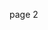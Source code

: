 page 2<grouped-questions source="labguidepage002T4D17JcN" />
<validation step="6751a80d-27af-445f-9b76-bf503ee944fd" />
<validation step="91132c45-7018-4751-a197-961685385d95" />
<validation step="21448cd8-f138-494a-84d3-ff9c28c0e319" />
<validation step="28c7642a-04e8-4bfd-91be-e613d36c9ede" />

